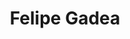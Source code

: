---
title: Felipe Gadea
email:
image: "/images/authors/felipe.png"
description: Perfil de Felipe
summary: Organizador y Desarrollador Lead iOS
social:
  - name: github
    icon: fa-brands fa-github
    link: https://github.com/fgadea

  - name: website
    icon: fa fa-globe
    link: https://www.fgadea.dev/

  - name: linkedin
    icon: fa-brands fa-linkedin
    link: https://www.linkedin.com/in/felipe-gadea-llopis/
---